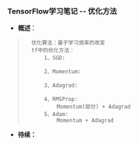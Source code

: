 ### TensorFlow学习笔记 -- 优化方法
- **概述**：
>       优化算法：基于学习效率的改变        
>       tf中的优化方法：
>           1、SGD:
>
>           2、Momentum:
>
>           3、Adagrad:
>
>           4、RMSProp:
>               Momentum(部分) + Adagrad
>           5、Adam:
>               Momentum + Adagrad
>
>
>
>
>
>
>
>
>
>
>
>
>
>
>
>
>
>
>

- **待续：**
>
>
>
>
>
>
>
>
>
>
>
>
